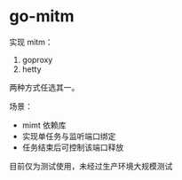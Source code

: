 # go-mitm

实现 mitm：

1. goproxy
2. hetty

两种方式任选其一。

场景：

- mimt 依赖库
- 实现单任务与监听端口绑定
- 任务结束后可控制该端口释放

目前仅为测试使用，未经过生产环境大规模测试
